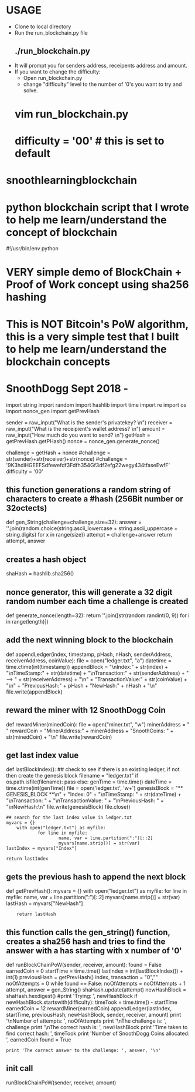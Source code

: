 # USAGE
- Clone to local directory
- Run the run_blockchain.py file 
	## ./run_blockchain.py
- It will prompt you for senders address, receipents address and amount.
- If you want to change the difficulty:
	- Open run_blockchain.py
	- change "difficulty" level to the number of '0's you want to try and solve. 
	# vim run_blockchain.py
	# difficulty = '00' # this is set to default

# snoothlearningblockchain
# python blockchain script that I wrote to help me learn/understand the concept of blockchain
#!/usr/bin/env python

# VERY simple demo of BlockChain + Proof of Work concept using sha256 hashing
# This is NOT Bitcoin's PoW algorithm, this is a very simple test that I built to help me learn/understand the blockchain concepts
# SnoothDogg Sept 2018 - 

import string
import random
import hashlib
import time
import re
import os
import nonce_gen
import getPrevHash

sender = raw_input("What is the sender's privatekey?  \n")
receiver = raw_input("What is the receipient's wallet address?  \n")
amount = raw_input("How much do you want to send?   \n")
getHash = getPrevHash.getPHash()
nonce = nonce_gen.generate_nonce()

challenge = getHash + nonce
#challenge = str(sender)+str(receiver)+str(nonce)
#challenge = '9K3hdiHGEEFSdfewefdf3Fdfh354Gf3df2efg22wegy434tfaseEwfF'
difficulty = '00'

## this function generations a random string of characters to create a #hash (256Bit number or 32octects)
def gen_String(challenge=challenge,size=32):
	answer = ''.join(random.choice(string.ascii_lowercase + string.ascii_uppercase + string.digits) for x in range(size))
	attempt = challenge+answer
	return attempt, answer

## creates a hash object
shaHash = hashlib.sha256()

## nonce generator, this will generate a 32 digit random number each time a challenge is created
def generate_nonce(length=32):
    return ''.join([str(random.randint(0, 9)) for i in range(length)])

## add the next winning block to the blockchain
def appendLedger(index, timestamp, pHash, nHash, senderAddress, receiverAddress, coinValue):
	file = open("ledger.txt", "a")
	datetime = time.ctime(int(timestamp))
	appendBlock = "\nIndex:" + str(index) + "\nTimeStamp:" + str(datetime) + "\nTransaction:" + str(senderAddress) + " --> " + str(receiverAddress) + "\n" + "TransactionValue:" + str(coinValue) + "\n" + "PreviousHash:" + pHash + "NewHash:" + nHash +  "\n"
	file.write(appendBlock)

## reward the miner with 12 SnoothDogg Coin
def rewardMiner(minedCoin):
	file = open("miner.txt", "w")
	minerAddress = " "
	rewardCoin = "MinerAddress:" + minerAddress + "SnoothCoins: " + str(minedCoin) + "\n"
	file.write(rewardCoin)

## get last index value
def lastBlockIndex():
	## check to see if there is an existing ledger, if not then create the genesis block
	filename = "ledger.txt"
    	if os.path.isfile(filename):
    		pass
	else:
		genTime = time.time()
        	dateTime = time.ctime(int(genTime))
        	file = open('ledger.txt', 'w+')
        	genesisBlock = "** GENESIS_BLOCK **\n" + "Index: 0" + "\nTimeStamp: " + str(dateTime) + "\nTransaction: " + "\nTransactionValue: " + "\nPreviousHash: " + "\nNewHash:\n"
        	file.write(genesisBlock)
        	file.close()

	## search for the last index value in ledger.txt
	myvars = {}
        with open("ledger.txt") as myfile:
                for line in myfile:
                        name, var = line.partition(":")[::2]
                        myvars[name.strip()] = str(var)
	lastIndex = myvars["Index"]

	return lastIndex

## gets the previous hash to append the next block
def getPrevHash():
	myvars = {}
        with open("ledger.txt") as myfile:
                for line in myfile:
                        name, var = line.partition(":")[::2]
                        myvars[name.strip()] = str(var)
        lastHash = myvars["NewHash"]

        return lastHash

## this function calls the gen_string() function, creates a sha256 hash and tries to find the answer with a has starting with x number of '0'
def runBlockChainPoW(sender, receiver, amount):
	found = False
	earnedCoin = 0
	startTime = time.time()
	lastIndex = int(lastBlockIndex()) + int(1)
	previousHash = getPrevHash()
	index, transaction = "0",""
	noOfAttempts = 0
	while found == False:
		noOfAttempts = noOfAttempts + 1
		attempt, answer = gen_String()
		shaHash.update(attempt)
		newHashBlock = shaHash.hexdigest()
		#print 'Trying: ', newHashBlock
		if newHashBlock.startswith(difficulty):
			timeTook = time.time() - startTime
			earnedCoin = 12
			rewardMiner(earnedCoin)
			appendLedger(lastIndex, startTime, previousHash, newHashBlock, sender, receiver, amount)
			print '\nNumber of attempts: ', noOfAttempts
			print '\nThe challenge is: ', challenge
			print '\nThe correct hash is: ', newHashBlock
			print 'Time taken to find correct hash: ', timeTook
			print 'Number of SnoothDogg Coins allocated: ', earnedCoin
			found = True

	print 'The correct answer to the challenge: ', answer, '\n'

## init call
runBlockChainPoW(sender, receiver, amount)

